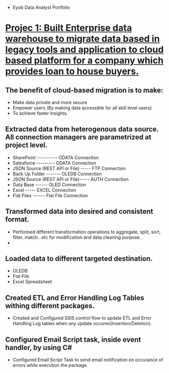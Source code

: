 * Eyob  Data Analyst Portfolio 
# [Projec 1:	Built Enterprise data warehouse to migrate data based in legacy tools and application to cloud based platform for a company which provides loan to house buyers. ](https://github.com/Ejob2021/Ejob2021.github.io/blob/main/Project%20Summary.docx)

## The benefit of cloud-based migration is to make:
  *	Make data private and more secure
  * Empower users (By making data accessible for all skill level users)
  * To achieve faster insights.

##	Extracted data from heterogenous data source. All connection managers are parametrized at project level.

  * SharePoint ----------                      ODATA Connection 
  * Salesforce  ---------                      ODATA Connection 
  * JSON Source (REST API or File) -----       FTP Connection 
  * Back Up Folder     -------                 OLEDB Connection 
  * JSON Source (REST API or File)-----        AUTH Connection 
  * Data Base   ------                         OLED Connection 
  * Excel             -----                    EXCEL Connection 
  * Flat Files     ------                      Flat File Connection

##	Transformed data into desired and consistent format. 
 * Performed different transformation operations to aggregate, split, sort, filter, match…etc for modification and data cleaning purpose.
 * 

##	Loaded data to different targeted destination.

  *	OLEDB
  *	Flat File
  *	Excel Spreadsheet

##	Created ETL and Error Handling Log Tables withing different packages.

  * Created and Configured  SSIS control flow to update ETL and Error Handling Log tables when  any update occures(Insertion/Deletion). 

##	Configured Email Script task, inside event handler, by using C#

  * Configured Email Script Task to send email notification on occurance of errors while execution the package.

